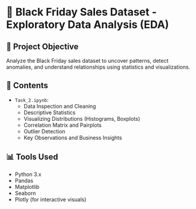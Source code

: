 # 🛒 Black Friday Sales Dataset - Exploratory Data Analysis (EDA)

## 📌 Project Objective
Analyze the Black Friday sales dataset to uncover patterns, detect anomalies, and understand relationships using statistics and visualizations.

## 📂 Contents
- `Task_2.ipynb`:
  - Data Inspection and Cleaning
  - Descriptive Statistics
  - Visualizing Distributions (Histograms, Boxplots)
  - Correlation Matrix and Pairplots
  - Outlier Detection
  - Key Observations and Business Insights

## 📊 Tools Used
- Python 3.x
- Pandas
- Matplotlib
- Seaborn
- Plotly (for interactive visuals)
